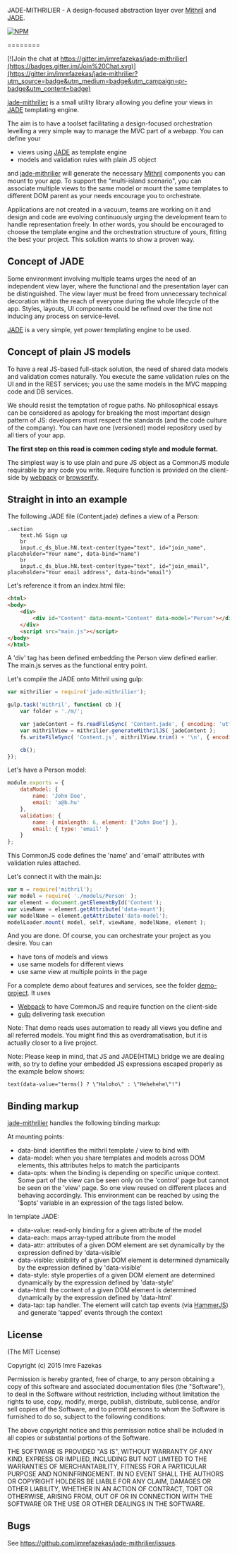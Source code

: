 JADE-MITHRILIER - A design-focused abstraction layer over [Mithril](https://lhorie.github.io/mithril/) and [JADE](http://jade-lang.com).

[![NPM](https://nodei.co/npm/jade-mithrilier.png)](https://nodei.co/npm/jade-mithrilier/)

========

[![Join the chat at https://gitter.im/imrefazekas/jade-mithrilier](https://badges.gitter.im/Join%20Chat.svg)](https://gitter.im/imrefazekas/jade-mithrilier?utm_source=badge&utm_medium=badge&utm_campaign=pr-badge&utm_content=badge)

[jade-mithrilier](https://github.com/imrefazekas/jade-mithrilier) is a small utility library allowing you define your views in [JADE](http://jade-lang.com) templating engine.

The aim is to have a toolset facilitating a design-focused orchestration levelling a very simple way to manage the MVC part of a webapp. You can define your

- views using [JADE](http://jade-lang.com) as template engine
- models and validation rules with plain JS object

and [jade-mithrilier](https://github.com/imrefazekas/jade-mithrilier) will generate the necessary  [Mithril](https://lhorie.github.io/mithril/) components you can mount to your app.
To support the "multi-island scenario", you can associate multiple views to the same model or mount the same templates to different DOM parent as your needs encourage you to orchestrate.

Applications are not created in a vacuum, teams are working on it and design and code are evolving continuously urging the development team to handle representation freely.
In other words, you should be encouraged to choose the template engine and the orchestration structure of yours, fitting the best your project. This solution wants to show a proven way.


## Concept of JADE

Some environment involving multiple teams urges the need of an independent view layer, where the functional and the presentation layer can be distinguished.
The view layer must be freed from unnecessary technical decoration within the reach of everyone during the whole lifecycle of the app.
Styles, layouts, UI components could be refined over the time not inducing any process on service-level.

[JADE](http://jade-lang.com) is a very simple, yet power templating engine to be used.


## Concept of plain JS models

To have a real JS-based full-stack solution, the need of shared data models and validation comes naturally. You execute the same validation rules on the UI and in the REST services; you use the same models in the MVC mapping code and DB services.

We should resist the temptation of rogue paths. No philosophical essays can be considered as apology for breaking the most important design pattern of JS: developers must respect the standards (and the code culture of the company).
You can have one (versioned) model repository used by all tiers of your app.

__The first step on this road is common coding style and module format.__

The simplest way is to use plain and pure JS object as a CommonJS module requirable by any code you write.
Require function is provided on the client-side by [webpack](https://webpack.github.io) or [browserify](http://browserify.org).


## Straight in into an example

The following JADE file (Content.jade) defines a view of a Person:

```jade
.section
	text.h6 Sign up
	br
	input.c_ds_blue.hN.text-center(type="text", id="join_name", placeholder="Your name", data-bind="name")
	br
	input.c_ds_blue.hN.text-center(type="text", id="join_email", placeholder="Your email address", data-bind="email")
```

Let's reference it from an index.html file:

```html
<html>
<body>
	<div>
		<div id="Content" data-mount="Content" data-model="Person"></div>
	</div>
	<script src="main.js"></script>
</body>
</html>
```

A 'div' tag has been defined embedding the Person view defined earlier.
The main.js serves as the functional entry point.

Let's compile the JADE onto Mithril using gulp:

```javascript
var mithrilier = require('jade-mithrilier');

gulp.task('mithril', function( cb ){
	var folder = './m/';

	var jadeContent = fs.readFileSync( 'Content.jade', { encoding: 'utf8' });
	var mithrilView = mithrilier.generateMithrilJS( jadeContent );
	fs.writeFileSync( 'Content.js', mithrilView.trim() + '\n', { encoding: 'utf8' } );

	cb();
});
```

Let's have a Person model:

```javascript
module.exports = {
	dataModel: {
		name: 'John Doe',
		email: 'a@b.hu'
	},
	validation: {
		name: { minlength: 6, element: ["John Doe"] },
		email: { type: 'email' }
	}
};
```

This CommonJS code defines the 'name' and 'email' attributes with validation rules attached.

Let's connect it with the main.js:

```javascript
var m = require('mithril');
var model = require( './models/Person' );
var element = document.getElementById('Content');
var viewName = element.getAttribute('data-mount');
var modelName = element.getAttribute('data-model');
modelLoader.mount( model, self, viewName, modelName, element );
```

And you are done.
Of course, you can orchestrate your project as you desire. You can
- have tons of models and views
- use same models for different views
- use same view at multiple points in the page

For a complete demo about features and services, see the folder [demo-project](https://github.com/imrefazekas/jade-mithrilier/tree/master/demo-project). It uses
- [Webpack](http://webpack.github.io) to have CommonJS and require function on the client-side
- [gulp](http://gulpjs.com) delivering task execution

Note: That demo reads uses automation to ready all views you define and all referred models. You might find this as overdramatisation, but it is actually closer to a live project.

Note: Please keep in mind, that JS and JADE(HTML) bridge we are dealing with, so try to define your embedded JS expressions escaped properly as the example below shows:

	text(data-value="terms() ? \"Haloho\" : \"Hehehehe\"!")


## Binding markup

[jade-mithrilier](https://github.com/imrefazekas/jade-mithrilier) handles the following binding markup:

At mounting points:

- data-bind: identifies the mithril template / view to bind with
- data-model: when you share templates and models across DOM elements, this attributes helps to match the participants
- data-opts: when the binding is depending on specific unique context. Some part of the view can be seen only on the 'control' page but cannot be seen on the 'view' page. So one view reused on different places and behaving accordingly. This environment can be reached by using the '$opts' variable in an expression of the tags listed below.

In template JADE:

- data-value: read-only binding for a given attribute of the model
- data-each: maps array-typed attribute from the model
- data-attr: attributes of a given DOM element are set dynamically by the expression defined by 'data-visible'
- data-visible: visibility of a given DOM element is determined dynamically by the expression defined by 'data-visible'
- data-style: style properties of a given DOM element are determined dynamically by the expression defined by 'data-style'
- data-html: the content of a given DOM element is determined dynamically by the expression defined by 'data-html'
- data-tap: tap handler. The element will catch tap events (via [HammerJS](http://hammerjs.github.io)) and generate 'tapped' events through the context


## License

(The MIT License)

Copyright (c) 2015 Imre Fazekas

Permission is hereby granted, free of charge, to any person obtaining a copy of
this software and associated documentation files (the "Software"), to deal in
the Software without restriction, including without limitation the rights to
use, copy, modify, merge, publish, distribute, sublicense, and/or sell copies of
the Software, and to permit persons to whom the Software is furnished to do so,
subject to the following conditions:

The above copyright notice and this permission notice shall be included in all
copies or substantial portions of the Software.

THE SOFTWARE IS PROVIDED "AS IS", WITHOUT WARRANTY OF ANY KIND, EXPRESS OR
IMPLIED, INCLUDING BUT NOT LIMITED TO THE WARRANTIES OF MERCHANTABILITY, FITNESS
FOR A PARTICULAR PURPOSE AND NONINFRINGEMENT. IN NO EVENT SHALL THE AUTHORS OR
COPYRIGHT HOLDERS BE LIABLE FOR ANY CLAIM, DAMAGES OR OTHER LIABILITY, WHETHER
IN AN ACTION OF CONTRACT, TORT OR OTHERWISE, ARISING FROM, OUT OF OR IN
CONNECTION WITH THE SOFTWARE OR THE USE OR OTHER DEALINGS IN THE SOFTWARE.


## Bugs

See <https://github.com/imrefazekas/jade-mithrilier/issues>.
